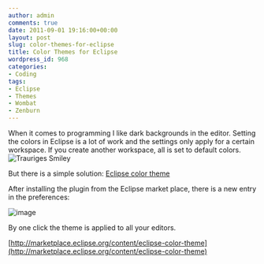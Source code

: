 ```yaml
---
author: admin
comments: true
date: 2011-09-01 19:16:00+00:00
layout: post
slug: color-themes-for-eclipse
title: Color Themes for Eclipse
wordpress_id: 968
categories:
- Coding
tags:
- Eclipse
- Themes
- Wombat
- Zenburn
---
```


When it comes to programming I like dark backgrounds in the editor. Setting the colors in Eclipse is a lot of work and the settings only apply for a certain workspace. If you create another workspace, all is set to default colors. ![Trauriges Smiley](http://andydunkel.net/assets/uploads/2011/09/wlEmoticon-sadsmile.png)

But there is a simple solution: [Eclipse color theme](http://marketplace.eclipse.org/content/eclipse-color-theme)

After installing the plugin from the Eclipse market place, there is a new entry in the preferences:

![image](http://andydunkel.net/assets/uploads/2011/09/image.png)

By one click the theme is applied to all your editors.

[http://marketplace.eclipse.org/content/eclipse-color-theme](http://marketplace.eclipse.org/content/eclipse-color-theme)
